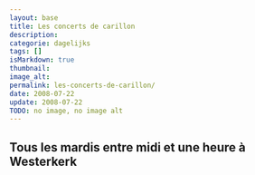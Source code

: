 ```yaml
---
layout: base
title: Les concerts de carillon
description: 
categorie: dagelijks
tags: []
isMarkdown: true
thumbnail: 
image_alt: 
permalink: les-concerts-de-carillon/
date: 2008-07-22
update: 2008-07-22
TODO: no image, no image alt
---
```




Tous les mardis entre midi et une heure à Westerkerk
---